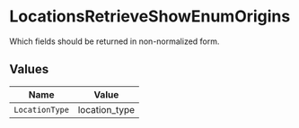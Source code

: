 # LocationsRetrieveShowEnumOrigins

Which fields should be returned in non-normalized form.


## Values

| Name           | Value          |
| -------------- | -------------- |
| `LocationType` | location_type  |